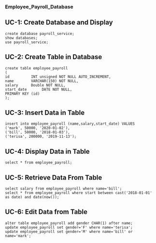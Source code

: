 ### Employee_Payroll_Database

## UC-1: Create Database and Display

```
create database payroll_service;
show databases;
use payroll_service; 
```
## UC-2: Create Table in Database
```
create table employee_payroll
(
id          INT unsigned NOT NULL AUTO_INCREMENT,
name        VARCHAR(150) NOT NULL,
salary      Double NOT NULL,
start_date       DATE NOT NULL,
PRIMARY KEY (id)
);
```
## UC-3: Insert Data in Table
```
insert into employee_payroll (name,salary,start_date) VALUES
('mark', 50000, '2020-01-02'),
('bill', 50000, '2018-01-03'),
('terisa', 200000, '2019-11-13');
```
## UC-4: Display Data in Table
```
select * from employee_payroll;
```

## UC-5: Retrieve Data From Table
```
select salary from employee_payroll where name='bill';
select * from employee_payroll where start between cast('2018-01-01' as date) and date(now());
```
## UC-6: Edit Data from Table
```
alter table employee_payroll add gender CHAR(1) after name;
update employee_payroll set gender='F' where name='terisa';
update employee_payroll set gender='M' where name='bill' or name='mark';
```


